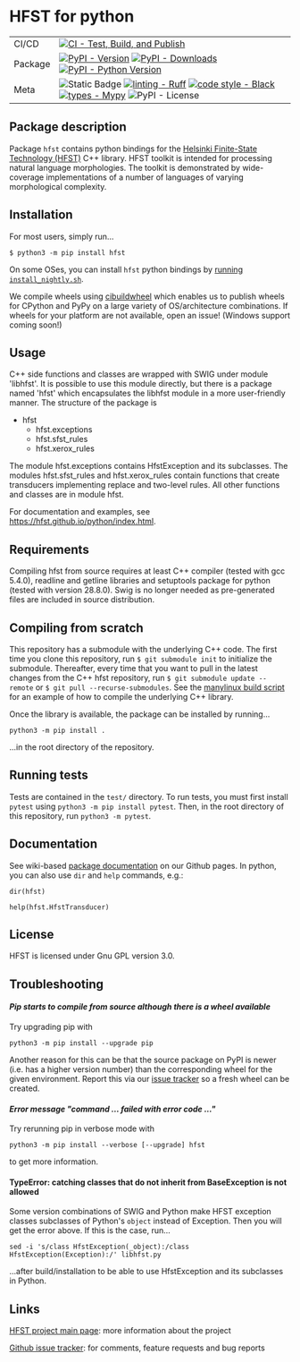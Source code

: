 # HFST for python

| | |
| --- | --- |
| CI/CD | [![CI - Test, Build, and Publish](https://github.com/reynoldsnlp/hfst-python/actions/workflows/build.yml/badge.svg)](https://github.com/reynoldsnlp/hfst-python/actions/workflows/build.yml) |
| Package | [![PyPI - Version](https://img.shields.io/pypi/v/hfst.svg?logo=pypi&label=PyPI&logoColor=gold)](https://pypi.org/project/hfst/) [![PyPI - Downloads](https://img.shields.io/pypi/dm/hfst.svg?color=blue&label=Downloads&logo=pypi&logoColor=gold)](https://pypi.org/project/hfst/) [![PyPI - Python Version](https://img.shields.io/pypi/pyversions/hfst.svg?logo=python&label=Python&logoColor=gold)](https://pypi.org/project/hfst/) |
| Meta | ![Static Badge](https://img.shields.io/badge/build-cibuildwheel-blue?logo=python&link=https%3A%2F%2Fcibuildwheel.readthedocs.io%2Fen%2Fstable%2F) [![linting - Ruff](https://img.shields.io/endpoint?url=https://raw.githubusercontent.com/charliermarsh/ruff/main/assets/badge/v0.json)](https://github.com/charliermarsh/ruff) [![code style - Black](https://img.shields.io/badge/code%20style-black-000000.svg)](https://github.com/psf/black) [![types - Mypy](https://img.shields.io/badge/types-Mypy-blue.svg)](https://github.com/python/mypy) ![PyPI - License](https://img.shields.io/pypi/l/hfst) |



## Package description


Package `hfst` contains python bindings for the [Helsinki Finite-State
Technology (HFST)](https://hfst.github.io) C++ library. HFST toolkit is
intended for processing natural language morphologies. The toolkit is
demonstrated by wide-coverage implementations of a number of languages of
varying morphological complexity.

## Installation

For most users, simply run...

```console
$ python3 -m pip install hfst
```

On some OSes, you can install `hfst` python bindings by [running
`install_nightly.sh`](https://wiki.apertium.org/wiki/Installation#Install_Apertium_Core_by_packaging.2Fvirtual_environment).


We compile wheels using
[cibuildwheel](https://cibuildwheel.readthedocs.io/en/stable/) which enables us
to publish wheels for CPython and PyPy on a large variety of OS/architecture
combinations.  If wheels for your platform are not available, open an issue!
(Windows support coming soon!)

## Usage

C++ side functions and classes are wrapped with SWIG under module 'libhfst'. It
is possible to use this module directly, but there is a package named 'hfst'
which encapsulates the libhfst module in a more user-friendly manner. The
structure of the package is

* hfst
  * hfst.exceptions
  * hfst.sfst\_rules
  * hfst.xerox\_rules

The module hfst.exceptions contains HfstException and its subclasses. The
modules hfst.sfst\_rules and hfst.xerox\_rules contain functions that create
transducers implementing replace and two-level rules. All other functions and
classes are in module hfst.

For documentation and examples, see https://hfst.github.io/python/index.html.

## Requirements

Compiling hfst from source requires at least C++ compiler (tested with gcc 5.4.0),
readline and getline libraries and setuptools package for python
(tested with version 28.8.0). Swig is no longer needed as pre-generated files are
included in source distribution.

## Compiling from scratch

This repository has a submodule with the underlying C++ code. The first time
you clone this repository, run `$ git submodule init` to initialize the
submodule. Thereafter, every time that you want to pull in the latest changes
from the C++ hfst repository, run `$ git submodule update --remote` or `$ git
pull --recurse-submodules`. See the [manylinux build
script](scripts/linux_before_all.sh) for an example of how to compile the
underlying C++ library.

Once the library is available, the package can be installed by running...

```
python3 -m pip install .
```

...in the root directory of the repository.

## Running tests

Tests are contained in the `test/` directory. To run tests, you must first
install `pytest` using `python3 -m pip install pytest`.  Then, in the
root directory of this repository, run `python3 -m pytest`.

## Documentation

See wiki-based [package documentation](https://github.com/hfst/python/wiki) on
our Github pages. In python, you can also use `dir` and `help` commands, e.g.:

``dir(hfst)``

``help(hfst.HfstTransducer)``

## License

HFST is licensed under Gnu GPL version 3.0.

## Troubleshooting

#### *Pip starts to compile from source although there is a wheel available*

Try upgrading pip with

```
python3 -m pip install --upgrade pip
```

Another reason for this can be that the source package on PyPI is newer (i.e.
has a higher version number) than the corresponding wheel for the given
environment. Report this via our [issue
tracker](https://github.com/reynoldsnlp/hfst-python/issues/) so a fresh wheel
can be created.

#### *Error message "command ... failed with error code ..."*

Try rerunning pip in verbose mode with

```
python3 -m pip install --verbose [--upgrade] hfst
```

to get more information.

#### TypeError: catching classes that do not inherit from BaseException is not allowed

Some version combinations of SWIG and Python make HFST exception classes
subclasses of Python's `object` instead of Exception. Then you will get the
error above. If this is the case, run...

```
sed -i 's/class HfstException(_object):/class HfstException(Exception):/' libhfst.py
```

...after build/installation to be able to use HfstException and its subclasses in
Python.

## Links

[HFST project main page](https://hfst.github.io): more information about the
project

[Github issue tracker](https://github.com/hfst/hfst/issues/): for comments,
feature requests and bug reports
